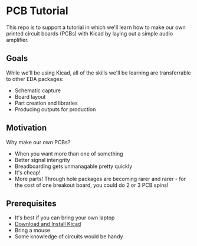 # PCB Tutorial
This repo is to support a tutorial in which we'll learn how to make our own printed circuit boards (PCBs) with Kicad by laying out a simple audio amplifier.

## Goals
While we'll be using Kicad, all of the skills we'll be learning are transferrable to other EDA packages:
* Schematic capture
* Board layout
* Part creation and libraries
* Producing outputs for production

## Motivation
Why make our own PCBs?
* When you want more than one of something
* Better signal intengrity
* Breadboarding gets unmanagable pretty quickly
* It's cheap!
* More parts! Through hole packages are becoming rarer and rarer - for the cost of one breakout board, you could do 2 or 3 PCB spins!

## Prerequisites
* It's best if you can bring your own laptop
* [Download and Install Kicad](http://kicad-pcb.org/)
* Bring a mouse
* Some knowledge of circuits would be handy
